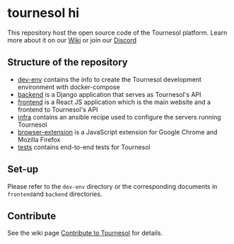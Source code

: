 # tournesol hi
This repository host the open source code of the Tournesol platform. Learn more about it on our [Wiki](https://wiki.tournesol.app/) or join our [Discord](https://discord.gg/WvcSG55Bf3)

## Structure of the repository

- [dev-env](./dev-env) contains the info to create the Tournesol development environment with docker-compose
- [backend](./backend) is a Django application that serves as Tournesol's API
- [frontend](./frontend) is a React JS application which is the main website and a frontend to Tournesol's API
- [infra](./infra) contains an ansible recipe used to configure the servers running Tournesol
- [browser-extension](./browser-extension) is a JavaScript extension for Google Chrome and Mozilla Firefox
- [tests](./tests) contains end-to-end tests for Tournesol


## Set-up

Please refer to the `dev-env` directory or the corresponding documents in `frontend`and `backend` directories.

## Contribute

See the wiki page [Contribute to Tournesol](https://wiki.tournesol.app/index.php/Contribute_to_Tournesol) for details.
